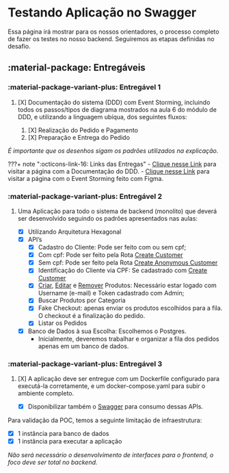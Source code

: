 # Testando Aplicação no Swagger

Essa página irá mostrar para os nossos orientadores, o processo completo de fazer os testes no nosso backend. Seguiremos
as etapas definidas no desafio.

## :material-package: Entregáveis

### :material-package-variant-plus: Entregável 1

1. [X] Documentação do sistema (DDD) com Event Storming, incluindo todos os passos/tipos de diagrama mostrados na aula 6 do
módulo de DDD, e utilizando a linguagem ubíqua, dos seguintes fluxos:

    1. [X] Realização do Pedido e Pagamento
    2. [X] Preparação e Entrega do Pedido

_É importante que os desenhos sigam os padrões utilizados na explicação._

???+ note ":octicons-link-16: Links das Entregas"
      - [Clique nesse Link](https://software-architecture-fiap.github.io/tech-challenge/ddd/) para visitar a página com a
      Documentação do DDD.
      - [Clique nesse Link](https://software-architecture-fiap.github.io/tech-challenge/event-storming/) para visitar a
      página com o Event Storming feito com Figma.

### :material-package-variant-plus: Entregável 2

1. Uma Aplicação para todo o sistema de backend (monolito) que deverá ser desenvolvido seguindo os padrões apresentados
nas aulas:

    - [X] Utilizando Arquitetura Hexagonal
    - [X] API’s
        - [X] Cadastro do Cliente: Pode ser feito com ou sem cpf;
        - [X] Com cpf: Pode ser feito pela Rota [Create Customer](http://localhost:2000/docs#/customers/create_customer_customers_admin_post)
        - [X] Sem cpf: Pode ser feito pela Rota [Create Anonymous Customer](http://localhost:2000/docs#/customers/create_anonymous_customer_customers_anonymous_post)
        - [X] Identificação do Cliente via CPF: Se cadastrado com [Create Customer](http://localhost:2000/docs#/customers/create_customer_customers_admin_post)
        - [X] [Criar](http://localhost:2000/docs#/products/create_product_products__post), [Editar](http://localhost:2000/docs#/products/update_product_products__product_id__put) e [Remover](http://localhost:2000/docs#/products/delete_product_products__product_id__delete) Produtos: Necessário estar logado com Username (e-mail) e Token cadastrado com Admin;
        - [X] Buscar Produtos por Categoria
        - [X] Fake Checkout: apenas enviar os produtos escolhidos para a fila. O checkout é a finalização do pedido.
        - [X] Listar os Pedidos
    - [X] Banco de Dados à sua Escolha: Escolhemos o Postgres.
        - Inicialmente, deveremos trabalhar e organizar a fila dos pedidos apenas em um banco de dados.

### :material-package-variant-plus: Entregável 3

1. [X] A aplicação deve ser entregue com um Dockerfile configurado para executá-la corretamente, e um docker-compose.yaml para subir o ambiente completo.

    - [X] Disponibilizar também o [Swagger](http://localhost:2000/docs) para consumo dessas APIs.

Para validação da POC, temos a seguinte limitação de infraestrutura:

- [X] 1 instância para banco de dados
- [X] 1 instância para executar a aplicação

_Não será necessário o desenvolvimento de interfaces para o frontend, o foco deve ser total no backend._